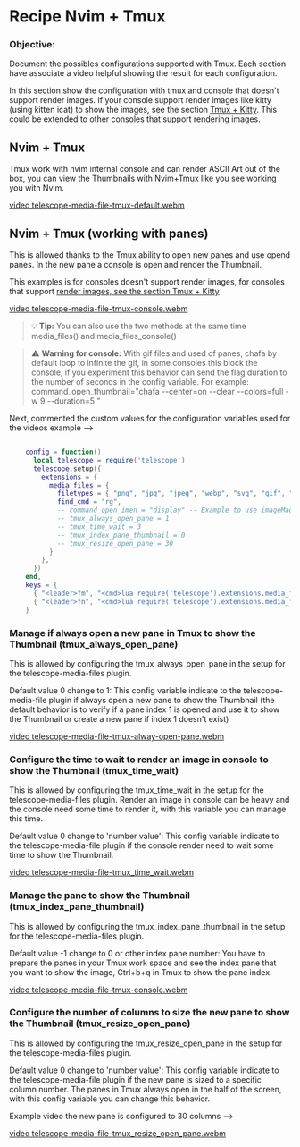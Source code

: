 # Recipe Nvim + Tmux

### Objective:
Document the possibles configurations supported with Tmux. Each section have associate a video helpful showing the result for each configuration.

In this section show the configuration with tmux and console that doesn't support render images. If your console support render images like kitty (using kitten icat) to show the images, see the section [Tmux + Kitty](recipes_nvim_tmux_kitty.md). This could be extended to other consoles that support rendering images.

## Nvim + Tmux

Tmux work with nvim internal console and can render ASCII Art out of the box, you can view the Thumbnails with Nvim+Tmux like you see working you with Nvim.

[video telescope-media-file-tmux-default.webm](https://mgallegoa.github.io/telescope-media-files/telescope-media-file-tmux-default.webm)



## Nvim + Tmux (working with panes)

This is allowed thanks to the Tmux ability to open new panes and use opend panes. In the new pane a console is open and render the Thumbnail.

This examples is for consoles doesn't support render images, for consoles that support [render images, see the section Tmux + Kitty](recipes_nvim_tmux_kitty.md) 

[video telescope-media-file-tmux-console.webm](https://mgallegoa.github.io/telescope-media-files/telescope-media-file-tmux-console.webm)


> 💡 **Tip:** You can also use the two methods at the same time media_files() and media_files_console()

> ⚠️ **Warning for console:** With gif files and used of panes, chafa by default loop to infinite the gif, in some consoles this block the console, if you experiment this behavior can send the flag duration to the number of seconds in the config variable. For example: command_open_thumbnail="chafa --center=on --clear --colors=full -w 9 --duration=5 "

Next, commented the custom values for the configuration variables used for the videos example -->
```lua

    config = function()
      local telescope = require('telescope')
      telescope.setup({
        extensions = {
          media_files = {
            filetypes = { "png", "jpg", "jpeg", "webp", "svg", "gif", "pdf", "epub", "ttf", "mp4", "3gp", "mpeg" }, -- default {"png", "jpg", "mp4", "webm", "pdf"}
            find_cmd = "rg",                                                                                        -- find command defaults to `fd`
            -- command_open_imen = "display" -- Example to use imageMagick to show the image instead default eog
            -- tmux_always_open_pane = 1
            -- tmux_time_wait = 3
            -- tmux_index_pane_thumbnail = 0
            -- tmux_resize_open_pane = 30
          }
        },
      })
    end,
    keys = {
      { "<leader>fm", "<cmd>lua require('telescope').extensions.media_files.media_files()<cr>" },
      { "<leader>fn", "<cmd>lua require('telescope').extensions.media_files.media_files_console()<cr>" },
    }

```

### Manage if always open a new pane in Tmux to show the Thumbnail (tmux_always_open_pane)

This is allowed by configuring the tmux_always_open_pane in the setup for the telescope-media-files plugin.

Default value 0 change to 1: This config variable indicate to the telescope-media-file plugin if always open a new pane to show the Thumbnail (the default behavior is to verify if a pane index 1 is opened and use it to show the Thumbnail or create a new pane if index 1 doesn't exist)

[video telescope-media-file-tmux-alway-open-pane.webm](https://mgallegoa.github.io/telescope-media-files/telescope-media-file-tmux-alway-open-pane.webm)


### Configure the time to wait to render an image in console to show the Thumbnail (tmux_time_wait)

This is allowed by configuring the tmux_time_wait in the setup for the telescope-media-files plugin. Render an image in console can be heavy and the console need some time to render it, with this variable you can manage this time.

Default value 0 change to 'number value': This config variable indicate to the telescope-media-file plugin if the console render need to wait some time to show the Thumbnail.

[video telescope-media-file-tmux_time_wait.webm](https://mgallegoa.github.io/telescope-media-files/telescope-media-file-tmux_time_wait.webm)


### Manage the pane to show the Thumbnail (tmux_index_pane_thumbnail)

This is allowed by configuring the tmux_index_pane_thumbnail in the setup for the telescope-media-files plugin.

Default value -1 change to 0 or other index pane number: You have to prepare the panes in your Tmux work space and see the index pane that you want to show the image, Ctrl+b+q in Tmux to show the pane index.

[video telescope-media-file-tmux-console.webm](https://mgallegoa.github.io/telescope-media-files/telescope-media-file-tmux-console.webm)


### Configure the number of columns to size the new pane to show the Thumbnail (tmux_resize_open_pane)

This is allowed by configuring the tmux_resize_open_pane in the setup for the telescope-media-files plugin.

Default value 0 change to 'number value': This config variable indicate to the telescope-media-file plugin if the new pane is sized to a specific column number. The panes in Tmux always open in the half of the screen, with this config variable you can change this behavior.

Example video the new pane is configured to 30 columns -->

[video telescope-media-file-tmux_resize_open_pane.webm](https://mgallegoa.github.io/telescope-media-files/telescope-media-file-tmux_resize_open_pane.webm)



